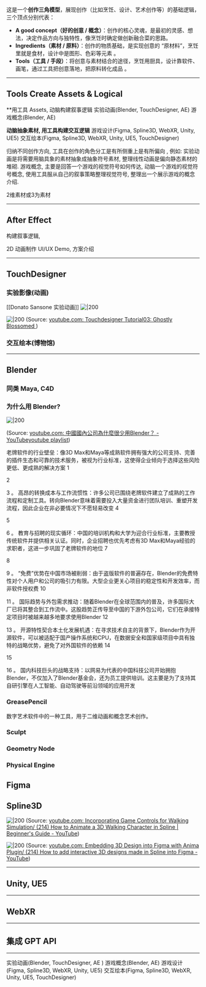 

这是一个**创作三角模型**，展现创作（比如烹饪、设计、艺术创作等）的基础逻辑，三个顶点分别代表：
 
- **A good concept（好的创意 / 概念）**：创作的核心灵魂，是最初的灵感、想法，决定作品方向与独特性，像烹饪时确定做创新融合菜的思路。
- **Ingredients（素材 / 原料）**：创作的物质基础，是实现创意的 “原材料”，烹饪里就是食材，设计中是图形、色彩等元素 。
- **Tools（工具 / 手段）**：将创意与素材结合的途径，烹饪用厨具，设计靠软件、画笔，通过工具把创意落地，把原料转化成品 。


---




## Tools Create Assets & Logical

**用工具 Assets, 动脑构建叙事逻辑
实验动画(Blender, TouchDesigner, AE)
游戏概念(Blender, AE)

**动脑抽象素材, 用工具构建交互逻辑**
游戏设计(Figma, Spline3D, WebXR, Unity, UE5)
交互绘本(Figma, Spline3D, WebXR, Unity, UE5, TouchDesigner)



归纳不同创作方向, 工具在创作的角色分工是有所侧重上是有所偏向 , 例如: 
实验动画是将需要用脑具象的素材抽象成抽象符号素材, 整理线性动画是偏向静态素材的堆砌. 
游戏概念, 主要是回答一个游戏的视觉符号如何传达, 动脑一个游戏的视觉符号概念, 使用工具服从自己的叙事策略整理视觉符号, 整理出一个展示游戏的概念介绍. 



2维素材或3为素材

<!--  


列表: 
AE, 
TouchDesigner
Blender
Figma
Spline3D
Unity, UE5
WebXR, Threejs,  P5js, Javascript&Html&CSS&WebGL
集成 GPT API

-->

---


## After Effect

构建叙事逻辑, 

2D 动画制作
UI/UX Demo,  方案介绍




---

## TouchDesigner

### 实验影像(动画)

[[Donato Sansone 实验动画]]
![|200](https://i.ytimg.com/vi/ZH3GAV2DsDo/hqdefault.jpg)



![|200](https://i.ytimg.com/vi/M6dsTLZo5jU/hqdefault.jpg)
(Source: [youtube.com:  Touchdesigner Tutorial03: Ghostly Blossomed ](https://youtu.be/M6dsTLZo5jU?t=309))




### 交互绘本(博物馆)


---


## Blender 

### 同类 Maya, C4D 


### 为什么用 Blender?

![|200](https://i.ytimg.com/vi/Rkk8OZDk4D8/hqdefault.jpg)

(Source: [youtube.com:  中國國內公司為什麼很少用Blender？ - YouTube](https://youtu.be/Rkk8OZDk4D8?t=193)[youtube playlist](https://www.youtube.com/playlist?list=PLjpxbacMSsSJr7Rynt-l01LPkGTMe5EYV))


老牌软件的行业壁垒：像3D Max和Maya等成熟软件拥有强大的公司支持、完善的插件生态和可靠的技术服务，被视为行业标准，这使得企业倾向于选择这些风险更低、更成熟的解决方案 
1
 
2
 
3
。
高昂的转换成本与工作流惯性：许多公司已围绕老牌软件建立了成熟的工作流程和定制工具。转向Blender意味着需要投入大量资金进行团队培训、重塑开发流程，因此企业在非必要情况下不愿轻易改变 
4
 
5
 
6
。
教育与招聘的现实循环：中国的培训机构和大学为迎合行业标准，主要教授传统软件并提供相关认证。同时，企业招聘也优先考虑有3D Max和Maya经验的求职者，这进一步巩固了老牌软件的地位 
7
 
8
 
9
。
“免费”优势在中国市场被削弱：由于盗版软件的普遍存在，Blender的免费特性对个人用户和公司的吸引力有限。大型企业更关心项目的稳定性和开发效率，而非软件授权费 
10
 
11
。
国际趋势与外包需求推动：随着Blender在全球范围内的普及，许多国际大厂已将其整合到工作流中。这股趋势正传导至中国的下游外包公司，它们在承接特定项目时被越来越多地要求使用Blender 
12
 
13
。
开源特性契合本土化发展机遇：在寻求技术自主的背景下，Blender作为开源软件，可以被适配于国产操作系统和CPU，在数据安全和国家级项目中具有独特的战略优势，避免了对外国软件的依赖 
14
 
15
 
16
。
国内科技巨头的战略支持：以网易为代表的中国科技公司开始拥抱Blender，不仅加入了Blender基金会，还为员工提供培训。这主要是为了支持其自研引擎在人工智能、自动驾驶等前沿领域的应用开发


### GreasePencil

数字艺术软件中的一种工具，用于二维动画和概念艺术创作。


### Sculpt


### Geometry Node

### Physical Engine





## Figma




## Spline3D

![|200](https://i.ytimg.com/vi/6g4XnfmD0tg/hqdefault.jpg)
(Source: [youtube.com: Incorporating Game Controls for Walking Simulation/ (214) How to Animate a 3D Walking Character in Spline | Beginner's Guide - YouTube](https://youtu.be/6g4XnfmD0tg?t=662))


![|200](https://i.ytimg.com/vi/Woi5g8UHpC8/hqdefault.jpg)
(Source: [youtube.com: Embedding 3D Design into Figma with Anima Plugin/ (214) How to add interactive 3D designs made in Spline into Figma - YouTube](https://youtu.be/Woi5g8UHpC8?t=344))





---

## Unity, UE5


---


## WebXR


---


## 集成 GPT API


---




实验动画(Blender, TouchDesigner, AE )
游戏概念(Blender, AE)
游戏设计(Figma, Spline3D, WebXR, Unity, UE5)
交互绘本(Figma, Spline3D, WebXR, Unity, UE5, TouchDesigner)
